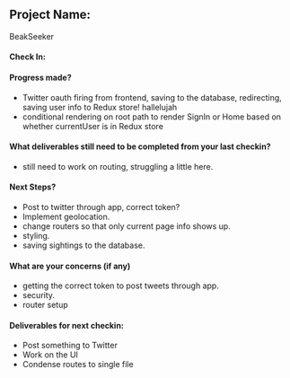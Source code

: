 ## Project Name:

BeakSeeker

#### Check In:

#### Progress made?

- Twitter oauth firing from frontend, saving to the database, redirecting, saving user info to Redux store! hallelujah
- conditional rendering on root path to render SignIn or Home based on whether currentUser is in Redux store

#### What deliverables still need to be completed from your last checkin?

- still need to work on routing, struggling a little here.

#### Next Steps?

- Post to twitter through app, correct token?
- Implement geolocation.
- change routers so that only current page info shows up.
- styling.
- saving sightings to the database.

#### What are your concerns (if any)

- getting the correct token to post tweets through app.
- security.
- router setup

#### Deliverables for next checkin:

- Post something to Twitter
- Work on the UI
- Condense routes to single file
